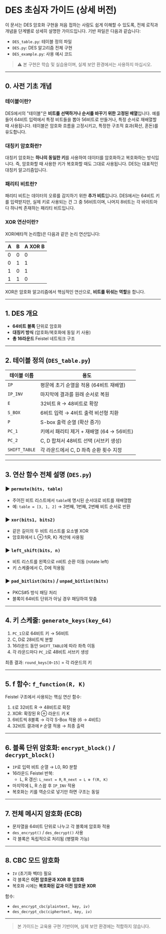 # DES 초심자 가이드 (상세 버전)

이 문서는 DES 암호화 구현을 처음 접하는 사람도 쉽게 이해할 수 있도록, 전체 로직과 개념을 단계별로 상세히 설명한 가이드입니다. 기반 파일은 다음과 같습니다:

- `DES_table.py`: 테이블 정의 파일
- `DES.py`: DES 알고리즘 전체 구현
- `DES_example.py`: 사용 예시 코드

> ⚠️ 본 구현은 학습 및 실습용이며, 실제 보안 환경에서는 사용하지 마십시오.
> 

---

## 0. 사전 기초 개념

### 테이블이란?

DES에서의 "테이블"은 **비트를 선택하거나 순서를 바꾸기 위한 고정된 배열**입니다. 예를 들어 64비트 입력에서 특정 비트들을 뽑아 56비트로 만들거나, 특정 순서로 재배열할 때 사용됩니다. 테이블은 암호화 흐름을 고정시키고, 특정한 구조적 효과(확산, 혼돈)를 유도합니다.

### 대칭키 암호화란?

대칭키 암호화는 **하나의 동일한 키**를 사용하여 데이터를 암호화하고 복호화하는 방식입니다. 즉, 암호화할 때 사용한 키가 복호화할 때도 그대로 사용됩니다. DES는 대표적인 대칭키 알고리즘입니다.

### 패리티 비트란?

패리티 비트는 데이터의 오류를 감지하기 위한 **추가 비트**입니다. DES에서는 64비트 키를 입력받지만, 실제 키로 사용되는 건 그 중 56비트이며, 나머지 8비트는 각 바이트마다 하나씩 존재하는 패리티 비트입니다.

### XOR 연산이란?

XOR(배타적 논리합)은 다음과 같은 논리 연산입니다:

| A | B | A XOR B |
| --- | --- | --- |
| 0 | 0 | 0 |
| 0 | 1 | 1 |
| 1 | 0 | 1 |
| 1 | 1 | 0 |

XOR은 암호화 알고리즘에서 핵심적인 연산으로, **비트를 뒤섞는 역할**을 합니다.

---

## 1. DES 개요

- **64비트 블록** 단위로 암호화
- **대칭키 방식** (암호화/복호화에 동일 키 사용)
- **총 16라운드** Feistel 네트워크 구조

---

## 2. 테이블 정의 (`DES_table.py`)

| 테이블 이름 | 용도 |
| --- | --- |
| `IP` | 평문에 초기 순열을 적용 (64비트 재배열) |
| `IP_INV` | 마지막에 결과를 원래 순서로 복원 |
| `E` | 32비트 R → 48비트로 확장 |
| `S_BOX` | 6비트 입력 → 4비트 출력 비선형 치환 |
| `P` | S-box 출력 순열 (확산 증가) |
| `PC_1` | 키에서 패리티 제거 + 재배열 (64 → 56비트) |
| `PC_2` | C, D 합쳐서 48비트 선택 (서브키 생성) |
| `SHIFT_TABLE` | 각 라운드에서 C, D 좌측 순환 횟수 지정 |

---

## 3. 연산 함수 전체 설명 (`DES.py`)

### ▶ `permute(bits, table)`

- 주어진 비트 리스트에서 `table`에 명시된 순서대로 비트를 재배열함
- 예: `table = [3, 1, 2]` → 3번째, 1번째, 2번째 비트 순서로 반환

### ▶ `xor(bits1, bits2)`

- 같은 길이의 두 비트 리스트를 요소별 XOR
- 암호화에서 L ⊕ f(R, K) 계산에 사용됨

### ▶ `left_shift(bits, n)`

- 비트 리스트를 왼쪽으로 n비트 순환 이동 (rotate left)
- 키 스케줄에서 C, D에 적용됨

### ▶ `pad_bitlist(bits)` / `unpad_bitlist(bits)`

- PKCS#5 방식 패딩 처리
- 블록이 64비트 단위가 아닐 경우 패딩하여 맞춤

---

## 4. 키 스케줄: `generate_keys(key_64)`

1. `PC_1`으로 64비트 키 → 56비트
2. C, D로 28비트씩 분할
3. 16라운드 동안 `SHIFT_TABLE`에 따라 좌측 이동
4. 각 라운드마다 `PC_2`로 48비트 서브키 생성

최종 결과: `round_keys[0~15]` = 각 라운드의 키

---

## 5. f 함수: `f_function(R, K)`

Feistel 구조에서 사용되는 핵심 연산 함수:

1. `E`로 32비트 R → 48비트로 확장
2. XOR: 확장된 R ⊕ 라운드 키 K
3. 6비트씩 8블록 → 각각 S-Box 적용 (6 → 4비트)
4. 32비트 결과에 `P` 순열 적용 → 최종 출력

---

## 6. 블록 단위 암호화: `encrypt_block()` / `decrypt_block()`

- `IP`로 입력 비트 순열 → L0, R0 분할
- 16라운드 Feistel 반복:
    - L, R 갱신: `L_next = R`, `R_next = L ⊕ f(R, K)`
- 마지막에 L, R 스왑 후 `IP_INV` 적용
- 복호화는 키를 역순으로 넣기만 하면 구조는 동일

---

## 7. 전체 메시지 암호화 (ECB)

- 문자열을 64비트 단위로 나누고 각 블록에 암호화 적용
- `des_encrypt()` / `des_decrypt()` 사용
- 각 블록은 독립적으로 처리됨 (병렬화 가능)

---

## 8. CBC 모드 암호화

- `IV` (초기화 벡터) 필요
- 각 블록은 **이전 암호문과 XOR 후 암호화**
- 복호화 시에는 **복호화된 값과 이전 암호문 XOR**

함수:

- `des_encrypt_cbc(plaintext, key, iv)`
- `des_decrypt_cbc(ciphertext, key, iv)`

---

> 본 가이드는 교육용 구현 기반이며, 실제 보안 환경에는 적합하지 않습니다.
>